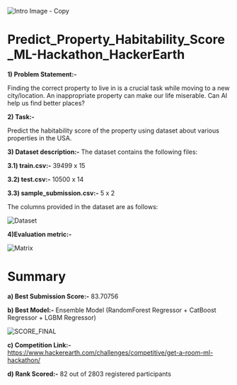 ![Intro Image - Copy](https://user-images.githubusercontent.com/84449238/180827289-089f1dd9-d05e-4bd4-b222-63bce86609c1.JPG)

# Predict_Property_Habitability_Score_ML-Hackathon_HackerEarth
**1) Problem Statement:-**

Finding the correct property to live in is a crucial task while moving to a new city/location. An inappropriate property can make our life miserable. Can AI help us find better places?

**2) Task:-**

Predict the habitability score of the property using dataset about various properties in the USA.   

**3) Dataset description:-**
The dataset contains the following files: 

**3.1) train.csv:-** 39499 x 15

**3.2) test.csv:-** 10500 x 14

**3.3) sample_submission.csv:-** 5 x 2 

The columns provided in the dataset are as follows:

![Dataset](https://user-images.githubusercontent.com/84449238/180826415-1444b603-c6eb-410f-af3c-a26ae3c05876.JPG)

**4)Evaluation metric:-**

![Matrix](https://user-images.githubusercontent.com/84449238/180826692-fe415357-71af-4bf3-bb5f-4cd02b839a61.JPG)

# Summary

**a) Best Submission Score:-** 83.70756

**b) Best Model:-** Ensemble Model (RandomForest Regressor + CatBoost Regressor + LGBM Regressor)

![SCORE_FINAL](https://user-images.githubusercontent.com/84449238/188273586-6f93ac36-df3e-492a-bc94-38fc832d62ee.jpg)

**c) Competition Link:-** https://www.hackerearth.com/challenges/competitive/get-a-room-ml-hackathon/

**d) Rank Scored:-** 82 out of 2803 registered participants
